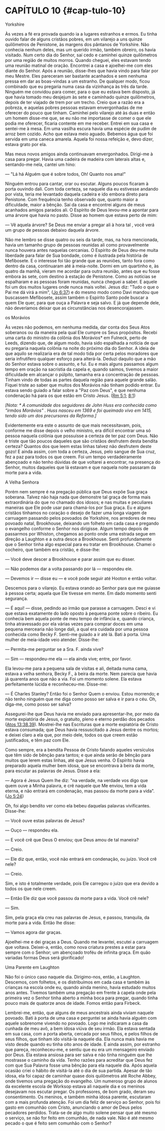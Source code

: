 # CAPÍTULO 10 {#cap-tulo-10}

Yorkshire

Às vezes a fé era provada quando ia a lugares estranhos e ermos. Eu tinha ouvido falar de alguns cristãos pobres, em um vilarejo a uns quinze quilômetros de Penistone, às margens dos pântanos de Yorkshire. Não conhecia nenhum deles, mas um querido irmão, também obreiro, os havia visitado. Num certo dia do Senhor, saí cedo e caminhei quinze quilômetros por uma região de muitos morros. Quando cheguei, eles estavam tendo uma reunião matinal de oração. Encontrei a casa e ajoelhei-me com eles diante do Senhor. Após a reunião, disse-lhes que havia vindo para falar por meu Mestre. Eles pareceram ser bastante acanhados e sem nenhuma pressa em dar as boas-vindas a um estranho. De qualquer modo, ficou combinado que eu pregaria numa casa da vizinhança às três da tarde. Ninguém me convidou para comer, para o que eu estava bem disposto, já que havia tomado meu desjejum às sete e caminhado quinze quilômetros, depois de ter viajado de trem por um trecho. Creio que a razão era a pobreza, e aquelas pobres pessoas estavam envergonhadas de me oferecer do pouco que tinham. Caminhei pelo vilarejo até às duas e então um homem disse-me que, se eu não me importasse de comer o que ele podia me oferecer, ficaria contente em me receber. Entrei em sua casa e sentei-me à mesa. Em uma vasilha escura havia uma espécie de pudim de arroz bem cozido. Acho que estava meio aguado. Bebemos água que foi servida em uma caneca amarela. Aquela foi nossa refeição e, devo dizer, estava grato por ela.

Mas meus novos amigos ainda continuavam envergonhados. Dirigi-me à casa para pregar. Havia uma cadeira de madeira com laterais altas e, sentando-me nela, cantei um hino:

— &quot;Lá há Alguém que é sobre todos, Oh! Quanto nos ama!&quot;

Ninguém entrou para cantar, orar ou escutar. Alguns poucos ficaram à porta ouvindo dali. Com toda certeza, se naquele dia eu estivesse andando por vista, teria me levantado daquela cadeira e ido embora direto para Penistone. Com frequência tenho observado que, quanto maior a dificuldade, maior a bênção. Saí da casa e encontrei alguns de meus acanhados amigos parados ali. O Espírito de Deus levou-me a apontar para uma árvore que havia no pasto. Disse ao homem que estava perto de mim:

— Vê aquela árvore? Se Deus me enviar a pregar ali à hora tal , você verá um grupo de pessoas debaixo daquela árvore.

Não me lembro se disse quatro ou seis da tarde, mas, na hora mencionada, havia um tamanho grupo de pessoas reunidas ali como provavelmente nunca houvera antes naquelas cercanias. O Espírito de Deus deu-me muita liberdade para falar de Sua bondade, como é ilustrada pela história de Mefibosete. E o interesse foi tão grande que as reuniões, tanto fora como dentro da casa, continuaram até à meia-noite. Dormi em um quartinho e, às quatro da manhã, vieram me acordar para outra reunião, antes que eu fosse embora às sete, com destino à estação de Penistone. Como as notícias se espalharam e as pessoas foram reunidas, nunca cheguei a saber. E aquele foi um dos muitos lugares onde nunca mais voltei. Jesus diz: &quot;Tudo o que o Pai me dá virá a mim&quot;, ([Jo 6:37](http://bibliaonline.com.br/acf/jo/6/37)) e do mesmo modo como Davi mandou que buscassem Mefibosete, assim também o Espírito Santo pode buscar a quem Ele quer, para que ouça a Palavra e seja salvo. E já que depende dele, não deveríamos deixar que as circunstâncias nos desencorajassem.

os Morávios

Às vezes não podemos, em nenhuma medida, dar conta dos Seus Atos soberanos ou da maneira pela qual Ele cumpre os Seus propósitos. Recebi uma carta do ministro da colônia dos Morávios* em Fulneck, perto de Leeds, dizendo que, de algum modo, havia sido espalhada a notícia de que eu pregaria naquela colônia na noite do próximo dia do Senhor. A ideia de que aquilo se realizaria era de tal modo tida por certa pelos moradores que seria infrutífero qualquer esforço para alterá-la. Deduzi daquilo que a mão do Senhor estava sobre o assunto, e fui. Eu e mais alguns passamos algum tempo em oração na sacristia da capela e, quando saímos, tivemos a maior dificuldade em alcançar o púlpito, tamanha era a concentração de pessoas. Tinham vindo de todas as partes daquela região para aquele grande salão. Fiquei triste ao saber que muitos dos Morávios não tinham podido entrar. Eu estava sendo guiado a falar sobre a &quot;Paz com Deus&quot;, e que nenhuma condenação há para os que estão em Cristo Jesus. ([Rm 5:1](http://bibliaonline.com.br/acf/rm/5/1); [8:1](http://bibliaonline.com.br/acf/rm/8/1))

_[Nota: * A comunidade dos seguidores de John Huss era conhecida como &quot;irmãos Morávios&quot; . Huss nasceu em 1369 e foi queimado vivo em 1415, tendo sido um dos precursores da Reforma.]_

Evidentemente era este o assunto de que mais necessitavam, pois, conforme me disse depois o velho ministro, era difícil encontrar uma só pessoa naquela colônia que possuísse a certeza de ter paz com Deus. Não é triste que tão poucos daqueles que são cristãos desfrutem desta bendita certeza? Quantos dos que leem estas linhas talvez não desfrutem deste gozo! E ainda assim, com toda a certeza, Jesus, pelo sangue de Sua cruz, fez a paz para todos os que creem. Foi um tempo verdadeiramente abençoado e não tenho dúvidas de que voltarei a encontrar, na presença do Senhor, muitos daqueles que lá estavam e que naquela noite passaram da morte para a vida.

A Velha Senhora

Porém nem sempre é na pregação pública que Deus expõe Sua graça soberana. Talvez não haja nada que demonstre tal graça de forma mais extraordinária do que no chamado dos idosos; e nas muitas e peculiares maneiras que Ele pode usar para chamá-los por Sua graça. Eu e alguns cristãos tínhamos no coração o desejo de fazer uma longa viagem de carruagem passando pelos povoados de Yorkshire, nos arredores de meu povoado natal, Brookhouse, deixando um folheto em cada casa e pregando o evangelho conforme o Senhor nos dirigisse. Algum tempo depois de passarmos por Whiston, chegamos ao ponto onde uma estrada segue em direção a Laughton e a outra desce a Brookhouse. Senti profundamente que o Senhor tinha algo especial para eu tratar em Brookhouse. Chamei o cocheiro, que também era cristão, e disse-lhe:

— Você deve descer a Brookhouse e parar assim que eu disser.

— Não podemos dar a volta passando por lá — respondeu ele.

— Devemos ir — disse eu — e você pode seguir até Hooton e então voltar.

Descemos para o vilarejo. Eu estava orando ao Senhor para que me guiasse à pessoa certa; aquela que Ele tivesse em mente. Em dado momento senti segurança.

— É aqui! — disse, pedindo ao irmão que parasse a carruagem. Desci e vi que estava exatamente do lado oposto à pequena ponte sobre o ribeiro. Eu conhecia bem aquela ponte de meu tempo de infância e, quando criança, tinha atravessado por ela várias vezes para comprar doces em uma pequena mercearia não longe dali, a qual era cuidada por uma pessoa conhecida como Becky F. Senti-me guiado a ir até lá. Bati à porta. Uma mulher de meia-idade veio atender. Disse-lhe:

— Permita-me perguntar se a Sra. F. ainda vive?

— Sim — respondeu-me ela — ela ainda vive; entre, por favor.

Ela levou-me para a pequena sala de visitas e ali, deitada numa cama, estava a velha senhora, Becky F., à beira da morte. Nem parecia que havia já quarenta anos que não a via. Foi um momento solene. Ela estava perfeitamente lúcida e reconheceu-me. Disse-me:

— É Charles Stanley? Então foi o Senhor Quem o enviou. Estou morrendo; e não tenho ninguém que me diga como posso ser salva e ir para o céu. Oh, diga-me, como posso ser salva?

Assegurei-lhe que Deus havia me enviado para apresentar-lhe, por meio da morte expiatória de Jesus, o gratuito, pleno e eterno perdão dos pecados ([Atos 13:38,39](http://bibliaonline.com.br/acf/atos/13/38,39)). Mostrei-lhe nas Escrituras que a morte expiatória de Cristo estava consumada; que Deus havia ressuscitado a Jesus dentre os mortos; e deixei claro a ela que, por meio dele, todos os que creem estão justificados, e têm paz com Ele.

Como sempre, era a bendita Pessoa de Cristo falando aqueles versículos que têm sido de bênção para tantos; e que ainda serão de bênção para muitos que lerem estas linhas, até que Jesus venha. O Espírito havia preparado aquela mulher bem idosa, que se encontrava à beira da morte, para escutar as palavras de Jesus. Disse a ela:

— Agora é Jesus Quem lhe diz: &quot;na verdade, na verdade vos digo que quem ouve a Minha palavra, e crê naquele que Me enviou, tem a vida eterna, e não entrará em condenação, mas passou da morte para a vida&quot;. ([Jo 5:24](http://bibliaonline.com.br/acf/jo/5/24))

Oh, foi algo bendito ver como ela bebeu daquelas palavras vivificantes. Disse-lhe:

— Você ouve estas palavras de Jesus?

— Ouço — respondeu ela.

— E você crê que Deus O enviou; que Deus amou de tal maneira?

— Creio.

— Ele diz que, então, você não entrará em condenação, ou juízo. Você crê nele?

— Creio.

Sim, e isto é totalmente verdade, pois Ele carregou o juízo que era devido a todos os que nele creem.

— Então Ele diz que você passou da morte para a vida. Você crê nele?

— Sim.

Sim, pela graça ela creu nas palavras de Jesus, e passou, tranquila, da morte para a vida. Então lhe disse:

— Vamos agora dar graças.

Ajoelhei-me e dei graças a Deus. Quando me levantei, escutei a carruagem que voltava. Deixei-a, então, como nova criatura prestes a estar para sempre com o Senhor; um abençoado troféu de infinita graça. Em quão variadas formas Deus será glorificado!

Uma Parente em Laughton

Não foi o único caso naquele dia. Dirigimo-nos, então, a Laughton. Descemos, com folhetos, e os distribuímos em cada casa e também às crianças na escola onde eu, quando ainda menino, havia estudado muitos anos antes. Tivemos também uma pregação em frente à capela onde pela primeira vez o Senhor tinha aberto a minha boca para pregar, quando tinha pouco mais de quatorze anos de idade. Fomos então para Firbeck.

Lembrei-me, então, que alguns de meus ancestrais ainda viviam naquele povoado. Bati à porta de uma casa e perguntei se ainda havia alguém com aquele sobrenome vivendo no povoado. Logo me indicaram a casa da cunhada de meu avô, a bem idosa viúva de seu irmão. Ela estava sentada em sua casa, com a porta aberta, cercada por seus filhos, e pelos filhos de seus filhos, que tinham ido visitá-la naquele dia. Ela nunca mais havia me visto desde quando eu tinha oito anos de idade. E ainda assim, por estranho que pareça, reconheceu-me, e sentiu que eu era um mensageiro enviado por Deus. Ela estava ansiosa para ser salva e não tinha ninguém que lhe mostrasse o caminho da vida. Tenho razões para acreditar que Deus fez com que Sua Palavra fosse uma bênção para ela naquele dia. Após aquela ocasião criei o hábito de visitá-la até o dia de sua partida. Apesar de tão idosa, ela foi capaz de caminhar quase dois quilômetros até Roche Abbey, onde tivemos uma pregação do evangelho. Um numeroso grupo de alunos da excelente escola de Worksop estava ali naquele dia e os meninos desejavam nos escutar pregar. Os professores, de bom grado, deram seu consentimento. Os meninos, e também minha idosa parente, escutaram com a mais profunda atenção. Foi um dia feliz de serviço ao Senhor, pois foi gasto em comunhão com Cristo, anunciando o amor de Deus pelos pecadores perdidos. Trata-se de algo muito solene pensar que até mesmo o serviço, se não for feito em comunhão, de nada vale. Não é até mesmo pecado o que é feito sem comunhão com o Senhor?